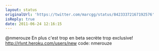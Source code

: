 ```yaml
---
layout: status
originalUrl: 'https://twitter.com/marcgg/status/84233372167192576'
isReply: true
date: 2011-06-24 12:16:15
---
```


@nmerouze En plus c'est trop en beta secrète trop exclusive! http://rlvnt.heroku.com/users/new code: nmerouze
